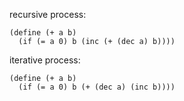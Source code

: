 recursive process:

``` racket
(define (+ a b)
  (if (= a 0) b (inc (+ (dec a) b))))
```

iterative process:

``` racket
(define (+ a b)
  (if (= a 0) b (+ (dec a) (inc b))))
```
